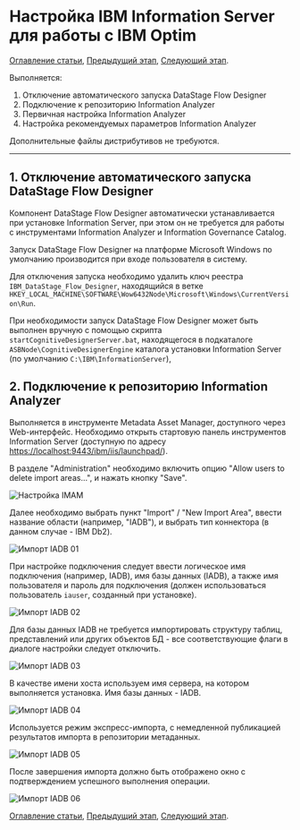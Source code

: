 # Настройка IBM Information Server для работы с IBM Optim

[Оглавление статьи](OptimInstallSingleHost),
[Предыдущий этап](OptimIisUpdate),
[Следующий этап](OptimIisClasses).

Выполняется:
1. Отключение автоматического запуска DataStage Flow Designer
1. Подключение к репозиторию Information Analyzer
1. Первичная настройка Information Analyzer
1. Настройка рекомендуемых параметров Information Analyzer

Дополнительные файлы дистрибутивов не требуются.

----

## 1. Отключение автоматического запуска DataStage Flow Designer

Компонент DataStage Flow Designer автоматически устанавливается при
установке Information Server, при этом он не требуется для работы с
инструментами Information Analyzer и Information Governance Catalog.

Запуск DataStage Flow Designer на платформе Microsoft Windows по
умолчанию производится при входе пользователя в систему.

Для отключения запуска необходимо удалить ключ реестра
`IBM_DataStage_Flow_Designer`, находящийся в ветке
`HKEY_LOCAL_MACHINE\SOFTWARE\Wow6432Node\Microsoft\Windows\CurrentVersion\Run`.

При необходимости запуск DataStage Flow Designer может быть выполнен вручную
с помощью скрипта `startCognitiveDesignerServer.bat`, находящегося в подкаталоге
`ASBNode\CognitiveDesignerEngine` каталога установки Information Server
(по умолчанию `C:\IBM\InformationServer`),


## 2. Подключение к репозиторию Information Analyzer

Выполняется в инструменте Metadata Asset Manager, доступного через Web-интерфейс.
Необходимо открыть стартовую панель инструментов Information Server
(доступную по адресу <https://localhost:9443/ibm/iis/launchpad/>).

В разделе "Administration" необходимо включить опцию "Allow users to
delete import areas...", и нажать кнопку "Save".

![Настройка IMAM](images/ia-config-imam07.png)

Далее необходимо выбрать пункт "Import" / "New Import Area", ввести
название области (например, "IADB"), и выбрать тип коннектора (в
данном случае - IBM Db2).

![Импорт IADB 01](images/ia-config-imam01.png)

При настройке подключения следует ввести логическое имя подключения
(например, IADB), имя базы данных (IADB), а также имя пользователя и
пароль для подключения (должен использоваться пользователь `iauser`,
созданный при установке).

![Импорт IADB 02](images/ia-config-imam02.png)

Для базы данных IADB не требуется импортировать структуру таблиц,
представлений или других объектов БД - все соответствующие флаги
в диалоге настройки следует отключить.

![Импорт IADB 03](images/ia-config-imam03.png)

В качестве имени хоста используем имя сервера, на котором выполняется
установка. Имя базы данных - IADB.

![Импорт IADB 04](images/ia-config-imam04.png)

Используется режим экспресс-импорта, с немедленной публикацией
результатов импорта в репозитории метаданных.

![Импорт IADB 05](images/ia-config-imam05.png)

После завершения импорта должно быть отображено окно с подтверждением
успешного выполнения операции.

![Импорт IADB 06](images/ia-config-imam06.png)

[Оглавление статьи](OptimInstallSingleHost),
[Предыдущий этап](OptimIisUpdate),
[Следующий этап](OptimIisClasses).
